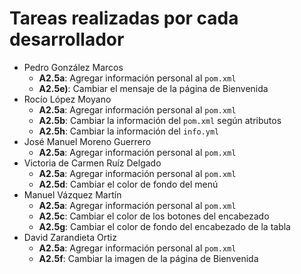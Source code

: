 # Tareas realizadas por cada desarrollador

- Pedro González Marcos
    - **A2.5a**: Agregar información personal al `pom.xml`
    - **A2.5e)**: Cambiar el mensaje de la página de Bienvenida
- Rocío López Moyano
    - **A2.5a**: Agregar información personal al `pom.xml`
    - **A2.5b**: Cambiar la información del `pom.xml` según atributos
    - **A2.5h**: Cambiar la información del `info.yml`
- José Manuel Moreno Guerrero
    - **A2.5a**: Agregar información personal al ``pom.xml``
- Victoria de Carmen Ruíz Delgado
    - **A2.5a**: Agregar información personal al ``pom.xml``
    - **A2.5d**: Cambiar el color de fondo del menú
- Manuel Vázquez Martín
    - **A2.5a**: Agregar información personal al ``pom.xml``
    - **A2.5c**: Cambiar el color de los botones del encabezado
    - **A2.5g**: Cambiar el color de fondo del encabezado de la tabla
- David Zarandieta Ortiz
    - **A2.5a**: Agregar información personal al ``pom.xml``
    - **A2.5f**: Cambiar la imagen de la página de Bienvenida
